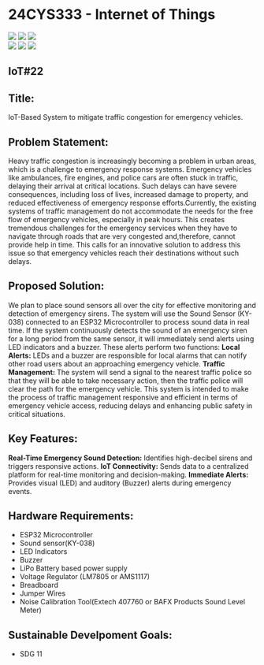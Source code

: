 # 24CYS333 - Internet of Things
![](https://img.shields.io/badge/Batch-22CYS-lightgreen) ![](https://img.shields.io/badge/UG-blue) ![](https://img.shields.io/badge/Subject-IoT-blue)
<br/>
![](https://img.shields.io/badge/Lecture-2-orange) ![](https://img.shields.io/badge/Practical-3-orange) ![](https://img.shields.io/badge/Credits-3-orange) <br/>

## IoT#22

## Title:
 IoT-Based System to mitigate traffic congestion for emergency vehicles.

 
## Problem Statement:
Heavy traffic congestion is increasingly becoming a problem in urban areas, which is a challenge to emergency response systems. Emergency vehicles like ambulances, fire engines, and police cars are often stuck in traffic, delaying their arrival at critical locations. Such delays can have severe consequences, including loss of lives, increased damage to property, and reduced effectiveness of emergency response efforts.Currently, the existing systems of traffic management do not accommodate the needs for the free flow of emergency vehicles, especially in peak hours. This creates tremendous challenges for the emergency services when they have to navigate through roads that are very congested and,therefore, cannot provide help in time. This calls for an innovative solution to address this issue so that emergency vehicles reach their destinations without such delays.

 
## Proposed Solution:
We plan to place sound sensors all over the city for effective monitoring and detection of emergency sirens. The system will use the Sound Sensor (KY-038) connected to an ESP32 Microcontroller to process sound data in real time. If the system continuously detects the sound of an emergency siren for a long period from the same sensor, it will immediately send alerts using LED indicators and a buzzer.
These alerts perform two functions:
**Local Alerts:**
LEDs and a buzzer are responsible for local alarms that can notify other road users about an approaching emergency vehicle.
**Traffic Management:**
The system will send a signal to the nearest traffic police so that they will be able to take necessary action, then the traffic police will clear the path for the emergency vehicle.
This system is intended to make the process of traffic management responsive and efficient in terms of emergency vehicle access, reducing delays and enhancing public safety in critical situations.


## Key Features:
**Real-Time Emergency Sound Detection:**
Identifies high-decibel sirens and triggers responsive actions.
**IoT Connectivity:**
Sends data to a centralized platform for real-time monitoring and decision-making.
**Immediate Alerts:**
Provides visual (LED) and auditory (Buzzer) alerts during emergency events.


## Hardware Requirements:
- ESP32 Microcontroller
- Sound sensor(KY-038)
- LED Indicators
- Buzzer
- LiPo Battery based power supply
- Voltage Regulator (LM7805 or AMS1117)
- Breadboard
- Jumper Wires
- Noise Calibration Tool(Extech 407760 or BAFX Products Sound Level Meter)


## Sustainable Develpoment Goals:  
- SDG 11
